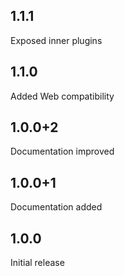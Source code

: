 ## 1.1.1
Exposed inner plugins
## 1.1.0
Added Web compatibility
## 1.0.0+2
Documentation improved
## 1.0.0+1
Documentation added
## 1.0.0
Initial release